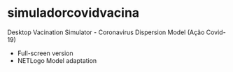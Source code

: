 # simuladorcovidvacina

Desktop Vacination Simulator - Coronavirus Dispersion Model (Ação Covid-19)
- Full-screen version
- NETLogo Model adaptation
